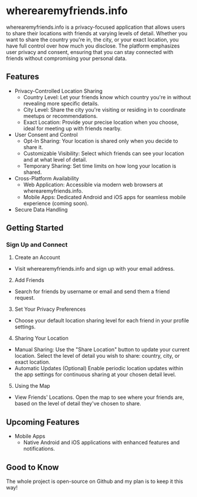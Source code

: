 # wherearemyfriends.info
wherearemyfriends.info is a privacy-focused application that allows users to share their locations with friends at varying levels of detail. Whether you want to share the country you're in, the city, or your exact location, you have full control over how much you disclose. The platform emphasizes user privacy and consent, ensuring that you can stay connected with friends without compromising your personal data.

## Features
- Privacy-Controlled Location Sharing
  - Country Level: Let your friends know which country you're in without revealing more specific details.
  - City Level: Share the city you're visiting or residing in to coordinate meetups or recommendations.
  - Exact Location: Provide your precise location when you choose, ideal for meeting up with friends nearby.
- User Consent and Control
  - Opt-In Sharing: Your location is shared only when you decide to share it.
  - Customizable Visibility: Select which friends can see your location and at what level of detail.
  - Temporary Sharing: Set time limits on how long your location is shared.
- Cross-Platform Availability
  - Web Application: Accessible via modern web browsers at wherearemyfriends.info.
  - Mobile Apps: Dedicated Android and iOS apps for seamless mobile experience (coming soon).
- Secure Data Handling

## Getting Started
### Sign Up and Connect
1. Create an Account
  - Visit wherearemyfriends.info and sign up with your email address.
2. Add Friends
  - Search for friends by username or email and send them a friend request.
3. Set Your Privacy Preferences
  - Choose your default location sharing level for each friend in your profile settings.
4. Sharing Your Location
  - Manual Sharing: Use the "Share Location" button to update your current location. Select the level of detail you wish to share: country, city, or exact location.
  - Automatic Updates (Optional) Enable periodic location updates within the app settings for continuous sharing at your chosen detail level.
5. Using the Map
  - View Friends' Locations. Open the map to see where your friends are, based on the level of detail they've chosen to share.

## Upcoming Features
- Mobile Apps
  - Native Android and iOS applications with enhanced features and notifications.

## Good to Know
The whole project is open-source on Github and my plan is to keep it this way! 
